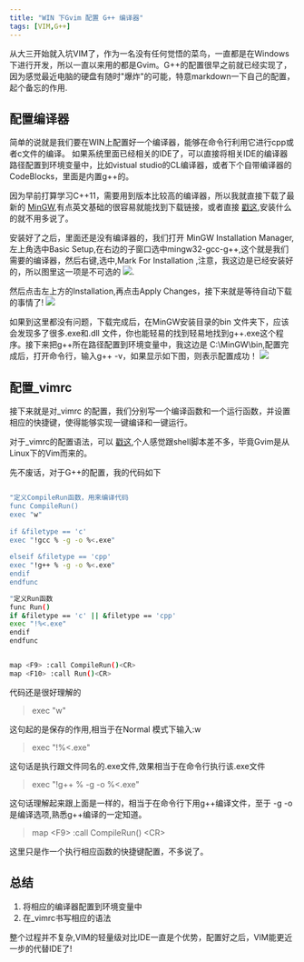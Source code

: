 ```yaml
---
title: "WIN 下Gvim 配置 G++ 编译器"
tags: [VIM,G++]
---
```


从大三开始就入坑VIM了，作为一名没有任何觉悟的菜鸟，一直都是在Windows下进行开发，所以一直以来用的都是Gvim。G++的配置很早之前就已经实现了，因为感觉最近电脑的硬盘有随时"爆炸"的可能，特意markdown一下自己的配置，起个备忘的作用.
 <!--more-->

## 配置编译器

简单的说就是我们要在WIN上配置好一个编译器，能够在命令行利用它进行cpp或者c文件的编译。
如果系统里面已经相关的IDE了，可以直接将相关IDE的编译器路径配置到环境变量中，比如vistual studio的CL编译器，或者下个自带编译器的CodeBlocks，里面是内置g++的。

因为早前打算学习C++11，需要用到版本比较高的编译器，所以我就直接下载了最新的 [MinGW](http://www.mingw.org/),有点英文基础的很容易就能找到下载链接，或者直接 [戳这](https://sourceforge.net/projects/mingw/files/latest/download?source=files),安装什么的就不用多说了。

安装好了之后，里面还是没有编译器的，我们打开 MinGW Installation Manager,左上角选中Basic Setup,在右边的子窗口选中mingw32-gcc-g++,这个就是我们需要的编译器，然后右键,选中,Mark For Installation ,注意，我这边是已经安装好的，所以图里这一项是不可选的 ![](http://7xvs12.com1.z0.glb.clouddn.com/Gvim_For_G%2B%2B01.png).

然后点击左上方的Installation,再点击Apply Changes，接下来就是等待自动下载的事情了!
![](http://7xvs12.com1.z0.glb.clouddn.com/Gvim_For_G%2B%2B02.png)

如果到这里都没有问题，下载完成后，在MinGW安装目录的bin 文件夹下，应该会发现多了很多.exe和.dll 文件，你也能轻易的找到轻易地找到g++.exe这个程序。接下来把g++所在路径配置到环境变量中，我这边是 C:\MinGW\bin,配置完成后，打开命令行，输入g++ -v，如果显示如下图，则表示配置成功！
![](http://7xvs12.com1.z0.glb.clouddn.com/Gvim_For_G%2B%2B03.png)

## 配置\_vimrc
接下来就是对\_vimrc 的配置，我们分别写一个编译函数和一个运行函数，并设置相应的快捷键，使得能够实现一键编译和一键运行。

对于\_vimrc的配置语法，可以 [戳这](http://blog.chinaunix.net/uid-26707720-id-3329205.html),个人感觉跟shell脚本差不多，毕竟Gvim是从Linux下的Vim而来的。

先不废话，对于G++的配置，我的代码如下
``` bash

"定义CompileRun函数，用来编译代码 
func CompileRun()  
exec "w"  
  
if &filetype == 'c'  
exec "!gcc % -g -o %<.exe"  
  
elseif &filetype == 'cpp'  
exec "!g++ % -g -o %<.exe"  
endif  
endfunc

"定义Run函数  
func Run()  
if &filetype == 'c' || &filetype == 'cpp'  
exec "!%<.exe"  
endif  
endfunc  


map <F9> :call CompileRun()<CR>  
map <F10> :call Run()<CR>  
```

代码还是很好理解的

> exec "w"

这句起的是保存的作用,相当于在Normal 模式下输入:w

> exec "!%<.exe"

这句话是执行跟文件同名的.exe文件,效果相当于在命令行执行该.exe文件

> exec "!g++ % -g -o %<.exe"  

这句话理解起来跟上面是一样的，相当于在命令行下用g++编译文件，至于 -g -o 是编译选项,熟悉g++编译的一定知道。

> map &lt;F9&gt; :call CompileRun() &lt;CR&gt;

这里只是作一个执行相应函数的快捷键配置，不多说了。


## 总结
1. 将相应的编译器配置到环境变量中
2. 在\_vimrc书写相应的语法

整个过程并不复杂,VIM的轻量级对比IDE一直是个优势，配置好之后，VIM能更近一步的代替IDE了!










